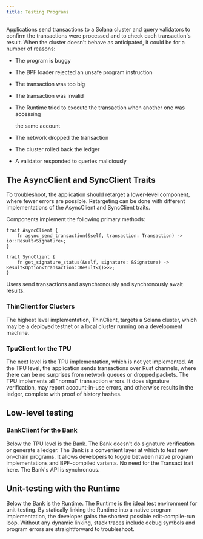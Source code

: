 ```yaml
---
title: Testing Programs
---
```


Applications send transactions to a Solana cluster and query validators to confirm the transactions were processed and to check each transaction's result. When the cluster doesn't behave as anticipated, it could be for a number of reasons:

- The program is buggy
- The BPF loader rejected an unsafe program instruction
- The transaction was too big
- The transaction was invalid
- The Runtime tried to execute the transaction when another one was accessing

  the same account

- The network dropped the transaction
- The cluster rolled back the ledger
- A validator responded to queries maliciously

## The AsyncClient and SyncClient Traits

To troubleshoot, the application should retarget a lower-level component, where fewer errors are possible. Retargeting can be done with different implementations of the AsyncClient and SyncClient traits.

Components implement the following primary methods:

```text
trait AsyncClient {
    fn async_send_transaction(&self, transaction: Transaction) -> io::Result<Signature>;
}

trait SyncClient {
    fn get_signature_status(&self, signature: &Signature) -> Result<Option<transaction::Result<()>>>;
}
```

Users send transactions and asynchronously and synchronously await results.

### ThinClient for Clusters

The highest level implementation, ThinClient, targets a Solana cluster, which may be a deployed testnet or a local cluster running on a development machine.

### TpuClient for the TPU

The next level is the TPU implementation, which is not yet implemented. At the TPU level, the application sends transactions over Rust channels, where there can be no surprises from network queues or dropped packets. The TPU implements all "normal" transaction errors. It does signature verification, may report account-in-use errors, and otherwise results in the ledger, complete with proof of history hashes.

## Low-level testing

### BankClient for the Bank

Below the TPU level is the Bank. The Bank doesn't do signature verification or generate a ledger. The Bank is a convenient layer at which to test new on-chain programs. It allows developers to toggle between native program implementations and BPF-compiled variants. No need for the Transact trait here. The Bank's API is synchronous.

## Unit-testing with the Runtime

Below the Bank is the Runtime. The Runtime is the ideal test environment for unit-testing. By statically linking the Runtime into a native program implementation, the developer gains the shortest possible edit-compile-run loop. Without any dynamic linking, stack traces include debug symbols and program errors are straightforward to troubleshoot.

